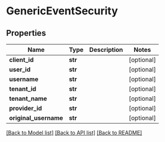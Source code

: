 # GenericEventSecurity


## Properties
Name | Type | Description | Notes
------------ | ------------- | ------------- | -------------
**client_id** | **str** |  | [optional] 
**user_id** | **str** |  | [optional] 
**username** | **str** |  | [optional] 
**tenant_id** | **str** |  | [optional] 
**tenant_name** | **str** |  | [optional] 
**provider_id** | **str** |  | [optional] 
**original_username** | **str** |  | [optional] 

[[Back to Model list]](../README.md#documentation-for-models) [[Back to API list]](../README.md#documentation-for-api-endpoints) [[Back to README]](../README.md)


